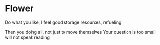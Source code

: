 # Flower
Do what you like, I feel good storage resources, refueling

Then you doing all, not just to move themselves
Your question is too small will not speak reading
